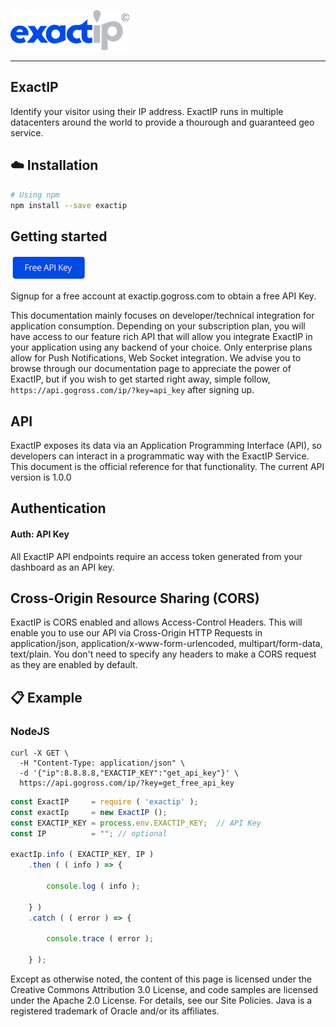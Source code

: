 ![FinCharts](https://raw.githubusercontent.com/GoGross/exactip/master/exactip.png)

---
## ExactIP

Identify your visitor using their IP address. ExactIP runs in multiple datacenters around the world to provide a thourough and guaranteed geo service.

## :cloud: Installation

```sh
# Using npm
npm install --save exactip

```

## Getting started

[![FinCharts](https://raw.githubusercontent.com/GoGross/fincharts/master/free-key.jpg)](https://exactip.gogross.com)

Signup for a free account at exactip.gogross.com to obtain a free API Key.

This documentation mainly focuses on developer/technical integration for application consumption. Depending on your subscription plan, you will have access to our feature rich API that will allow you integrate ExactIP in your application using any backend of your choice. Only enterprise plans allow for Push Notifications, Web Socket integration. We advise you to browse through our documentation page to appreciate the power of ExactIP, but if you wish to get started right away, simple follow, `https://api.gogross.com/ip/?key=api_key` after signing up.

## API

ExactIP exposes its data via an Application Programming Interface (API), so developers can interact in a programmatic way with the ExactIP Service. This document is the official reference for that functionality. The current API version is 1.0.0

## Authentication

#### Auth: API Key
All ExactIP API endpoints require an access token generated from your dashboard as an API key.

## Cross-Origin Resource Sharing (CORS) 

ExactIP is CORS enabled and allows Access-Control Headers. This will enable you to use our API via Cross-Origin HTTP Requests in application/json, application/x-www-form-urlencoded, multipart/form-data, text/plain. You don't need to specify any headers to make a CORS request as they are enabled by default.

## :clipboard: Example

### NodeJS
```
curl -X GET \
  -H "Content-Type: application/json" \
  -d '{"ip":8.8.8.8,"EXACTIP_KEY":"get_api_key"}' \
  https://api.gogross.com/ip/?key=get_free_api_key
```


```js
const ExactIP     = require ( 'exactip' );
const exactIp     = new ExactIP ();
const EXACTIP_KEY = process.env.EXACTIP_KEY;  // API Key
const IP          = ""; // optional

exactIp.info ( EXACTIP_KEY, IP )
	.then ( ( info ) => {
		
		console.log ( info );
		
	} )
	.catch ( ( error ) => {
		
		console.trace ( error );
		
	} );

```

Except as otherwise noted, the content of this page is licensed under the Creative Commons Attribution 3.0 License, and code samples are licensed under the Apache 2.0 License. For details, see our Site Policies. Java is a registered trademark of Oracle and/or its affiliates.





